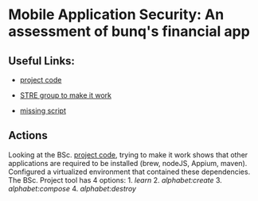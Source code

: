 # Mobile Application Security: An assessment of bunq's financial app

## Useful Links:
+ [project code](https://github.com/bunqcom/fsm-learner)

+ [STRE group to make it work](https://github.com/TUDelft-CS4110/2016-sre-crew)

+ [missing script](/make_dump.sh)

## Actions

Looking at the BSc. [project code](https://github.com/bunqcom/fsm-learner), trying to make it work shows that other applications are required to be installed (brew, nodeJS, Appium, maven). Configured a virtualized environment that contained these dependencies. The BSc. Project tool has 4 options:
    1. _learn_
    2. _alphabet:create_
    3. _alphabet:compose_
    4. _alphabet:destroy_

